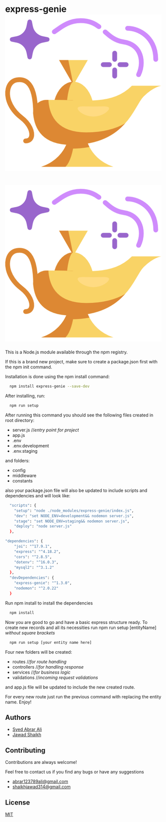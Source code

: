 # express-genie ![Logo](./assets/lamp.png)

# ![Logo](./assets/lamp.png)

This is a Node.js module available through the npm registry.

If this is a brand new project, make sure to create a package.json first with the npm init command.

Installation is done using the npm install command:

```bash
  npm install express-genie --save-dev
```

After installing, run:

```bash
  npm run setup
```

After running this command you should see the following files created in root directory:

- server.js //_entry point for project_
- app.js
- .env
- .env.development
- .env.staging

and folders:

- config
- middleware
- constants

also your package.json file will also be updated to include scripts and dependencies and will look like:

```bash
  "scripts": {
    "setup": "node ./node_modules/express-genie/index.js",
    "dev": "set NODE_ENV=development&& nodemon server.js",
    "stage": "set NODE_ENV=staging&& nodemon server.js",
    "deploy": "node server.js"
  },
```

```bash
"dependencies": {
    "joi": "^17.9.1",
    "express": "^4.18.2",
    "cors": "^2.8.5",
    "dotenv": "^16.0.3",
    "mysql2": "^3.1.2"
  },
  "devDependencies": {
    "express-genie": "^1.3.0",
    "nodemon": "^2.0.22"
  }
```

Run npm install to install the dependencies

```bash
  npm install
```

Now you are good to go and have a basic express structure ready.
To create new records and all its necessities run npm run setup [entityName] _without square brackets_

```bash
  npm run setup [your entity name here]
```

Four new folders will be created:

- routes //_for route handling_
- controllers //_for handling response_
- services //_for business logic_
- validations //_incoming request validations_

and app.js file will be updated to include the new created route.

For every new route just run the previous command with replacing the entity name.
Enjoy!

## Authors

- [Syed Abrar Ali](https://github.com/Abrar408)
- [Jawad Shaikh](https://github.com/jawad-shaikh)

## Contributing

Contributions are always welcome!

Feel free to contact us if you find any bugs or have any suggestions

- abrar123789ali@gmail.com
- shaikhjawad314@gmail.com

## License

[MIT](https://choosealicense.com/licenses/mit/)
